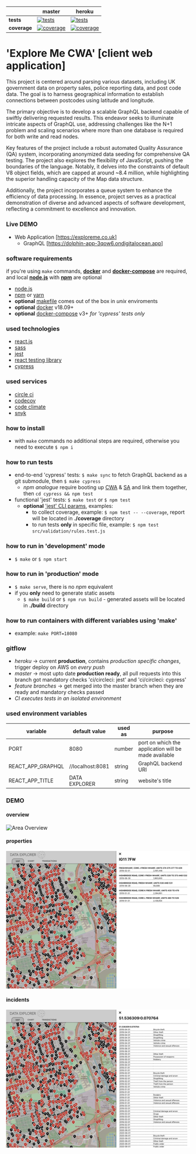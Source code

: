 [ci.tests-master-badge]: https://circleci.com/gh/anna-liepina/explore-cwa-react/tree/master.svg?style=svg
[ci.tests-master]: https://circleci.com/gh/anna-liepina/explore-cwa-react/tree/master
[ci.coverage-master-badge]: https://codecov.io/gh/anna-liepina/explore-cwa-react/branch/master/graph/badge.svg
[ci.coverage-master]: https://codecov.io/gh/anna-liepina/explore-cwa-react/branch/master

[ci.tests-heroku-badge]: https://circleci.com/gh/anna-liepina/explore-cwa-react/tree/heroku.svg?style=svg
[ci.tests-heroku]: https://circleci.com/gh/anna-liepina/explore-cwa-react/tree/heroku
[ci.coverage-heroku-badge]: https://codecov.io/gh/anna-liepina/explore-cwa-react/branch/heroku/graph/badge.svg
[ci.coverage-heroku]: https://codecov.io/gh/anna-liepina/explore-cwa-react/branch/heroku

|               | master                                                        | heroku
|---            |---                                                            | ---
| __tests__     | [![tests][ci.tests-master-badge]][ci.tests-master]            | [![tests][ci.tests-heroku-badge]][ci.tests-heroku]
| __coverage__  | [![coverage][ci.coverage-master-badge]][ci.coverage-master]   | [![coverage][ci.coverage-heroku-badge]][ci.coverage-heroku]

# 'Explore Me CWA' [client web application]

This project is centered around parsing various datasets, including UK government data on property sales, police reporting data, and post code data. The goal is to harness geographical information to establish connections between postcodes using latitude and longitude.

The primary objective is to develop a scalable GraphQL backend capable of swiftly delivering requested results. This endeavor seeks to illuminate intricate aspects of GraphQL use, addressing challenges like the N+1 problem and scaling scenarios where more than one database is required for both write and read nodes.

Key features of the project include a robust automated Quality Assurance (QA) system, incorporating anonymized data seeding for comprehensive QA testing. The project also explores the flexibility of JavaScript, pushing the boundaries of the language. Notably, it delves into the constraints of default V8 object fields, which are capped at around ~8.4 million, while highlighting the superior handling capacity of the Map data structure.

Additionally, the project incorporates a queue system to enhance the efficiency of data processing. In essence, project serves as a practical demonstration of diverse and advanced aspects of software development, reflecting a commitment to excellence and innovation.

### Live DEMO

* Web Application [https://exploreme.co.uk]
  * GraphQL [https://dolphin-app-3qow6.ondigitalocean.app]

### software requirements

if you're using `make` commands, __[docker](https://docs.docker.com/install/)__ and __[docker-compose](https://docs.docker.com/compose/install/)__ are required, and local __[node.js](https://nodejs.org/)__ with __[npm](https://www.npmjs.com/)__ are optional
* [node.js](https://nodejs.org/)
* [npm](https://www.npmjs.com/) or [yarn](https://yarnpkg.com/)
* __optional__ [makefile](https://en.wikipedia.org/wiki/Makefile) comes out of the box in *unix* enviroments
* __optional__ [docker](https://www.docker.com/) v18.09+
* __optional__ [docker-compose](https://docs.docker.com/compose/) v3+ *for 'cypress' tests only*

### used technologies

* [react.js](https://reactjs.org/)
* [sass](https://sass-lang.com/)
* [jest](https://facebook.github.io/jest/)
* [react testing library](https://testing-library.com/docs/react-testing-library/intro)
* [cypress](https://www.cypress.io/)

### used services

* [circle ci](https://circleci.com/dashboard)
* [codecov](https://codecov.io/)
* [code climate](https://codeclimate.com/)
* [snyk](https://snyk.io/)

### how to install

* with `make` commands no additional steps are required, otherwise you need to execute `$ npm i`

### how to run tests

* end-to-end 'cypress' tests: `$ make sync` to fetch GraphQL backend as a git submodule, then `$ make cypress`
  * _npm analogue_ require booting up [CWA](https://github.com/anna-lipina/explore-cwa-react) & [SA](https://github.com/anna-lipina/explore-sa-node/) and link them together, then `cd cypress && npm test`
* functional 'jest' tests: `$ make test` or `$ npm test`
  * __optional__ [ 'jest' CLI params](https://facebook.github.io/jest/docs/en/cli.html), examples:
    * to collect coverage, example: `$ npm test -- --coverage`, report will be located in __./coverage__ directory
    * to run tests __only__ in specific file, example: `$ npm test src/validation/rules.test.js`

### how to run in 'development' mode

* `$ make` or `$ npm start`

### how to run in 'production' mode

* `$ make serve`, there is no *npm* equivalent
* if you __only__ need to generate static assets
  * `$ make build` or `$ npm run build` - generated assets will be located in __./build__ directory

### how to run containers with different variables using 'make'

* example: `make PORT=18080`

### gitflow

* *heroku* -> current __production__, contains *production specific changes*, trigger deploy on AWS on *every push*
* *master* -> most upto date __production ready__, all pull requests into this branch got mandatory checks 'ci/circleci: jest' and 'ci/circleci: cypress'
* *feature branches* -> get merged into the master branch when they are ready and mandatory checks passed
* *CI executes tests in an isolated environment*

### used environment variables

| variable          | default value     | used as   | purpose
|---                |---                |---        |---
| PORT              | 8080              | number    | port on which the application will be made available
| REACT_APP_GRAPHQL | //localhost:8081  | string    | GraphQL backend URI
| REACT_APP_TITLE   | DATA EXPLORER     | string    | website's title

### DEMO

#### overview
![Area Overview](docs/images/map.png?raw=true)

#### properties
![Properties](docs/images/properties.png?raw=true)

#### incidents
![Incidents](docs/images/incidents.png?raw=true)
